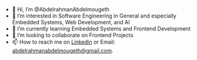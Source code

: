 - 👋 Hi, I’m @AbdelrahmanAbdelmougeth
- 👀 I’m interested in Software Engineering in General and especially Embedded Systems, Web Development, and AI
- 🌱 I’m currently learning Embedded Systems and Frontend Development
- 💞️ I’m looking to collaborate on Frontend Projects
- 📫 How to reach me on [Linkedin](https://www.linkedin.com/in/abdelrahman-abdelmougeth-328376201/) or Email: abdelrahmanabdelmougeth@gmail.com.

<!---
AbdelrahmanAbdelmougeth/AbdelrahmanAbdelmougeth is a ✨ special ✨ repository because its `README.md` (this file) appears on your GitHub profile.
You can click the Preview link to take a look at your changes.
--->
